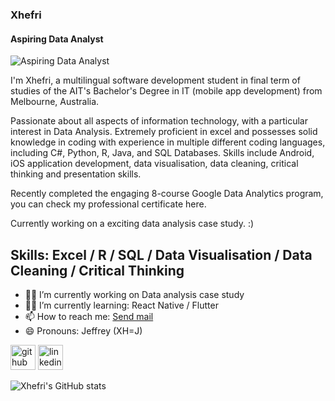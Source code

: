 ### Xhefri
#### Aspiring Data Analyst
![Aspiring Data Analyst](https://media-exp1.licdn.com/dms/image/C4E16AQG3LYFNEjGX6g/profile-displaybackgroundimage-shrink_350_1400/0/1623645717353?e=1639008000&v=beta&t=vknproLQrT1y6xKhSy3QocZmTws8Oe4IYHBbbfc_weg)

I'm Xhefri, a multilingual software development student in final term of studies of the AIT's Bachelor's Degree in IT (mobile app development) from Melbourne, Australia.

Passionate about all aspects of information technology, with a particular interest in Data Analysis. Extremely proficient in excel and possesses solid knowledge in coding with experience in multiple different coding languages, including C#, Python, R, Java, and SQL Databases. Skills include Android, iOS application development, data visualisation, data cleaning, critical thinking and presentation skills.

Recently completed the engaging 8-course Google Data Analytics program, you can check my professional certificate here.

Currently working on a exciting data analysis case study. :)

## Skills: Excel / R / SQL / Data Visualisation / Data Cleaning / Critical Thinking

- 👨‍💻 I’m currently working on Data analysis case study 
- 👨‍💻 I’m currently learning: React Native / Flutter 
- 📫 How to reach me:  <a href="mailto:xhefri.bala@outlook.com">Send mail</a> 
- 😄 Pronouns: Jeffrey (XH=J)


[<img src='https://cdn.jsdelivr.net/npm/simple-icons@3.0.1/icons/github.svg' alt='github' height='40'>](https://github.com/https://github.com/XB-bit)  [<img src='https://cdn.jsdelivr.net/npm/simple-icons@3.0.1/icons/linkedin.svg' alt='linkedin' height='40'>](https://www.linkedin.com/in/https://www.linkedin.com/in/xhefri-bala-801871174/)  


  


![Xhefri's GitHub stats](https://github-readme-stats.vercel.app/api?username=XB-bit&show_icons=true&theme=city_lights)



